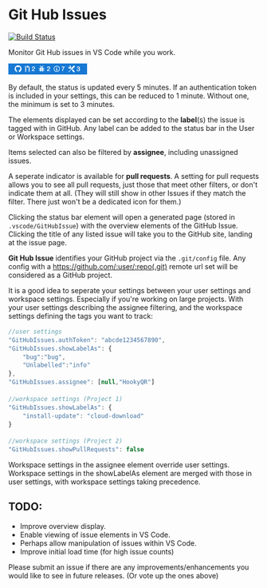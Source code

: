 # Git Hub Issues
[![Build Status](https://api.travis-ci.org/HookyQR/VSCodeGitHubIssues.svg?branch=master)](https://travis-ci.org/HookyQR/VSCodeGitHubIssues)

Monitor Git Hub issues in VS Code while you work.

![Status Bar](image/snap.png)

By default, the status is updated every 5 minutes. If an authentication token is included in your settings, this can be reduced to 1 minute. Without one, the minimum is set to 3 minutes.

The elements displayed can be set according to the **label**(s) the issue is tagged with in GitHub. Any label can be added to the status bar in the User or Workspace settings.

Items selected can also be filtered by **assignee**, including unassigned issues.

A seperate indicator is available for **pull requests**. A setting for pull requests allows you to see all pull requests, just those that meet other filters, or don't indicate them at all. (They will still show in other Issues if they match the filter. There just won't be a dedicated icon for them.)

Clicking the status bar element will open a generated page (stored in `.vscode/GitHubIssue`) with the overview elements of the GitHub Issue. Clicking the title of any listed issue will take you to the GitHub site, landing at the issue page.

**Git Hub Issue** identifies your GitHub project via the `.git/config` file. Any config with a https://github.com/:user/:repo(.git) remote url set will be considered as a GitHub project.

It is a good idea to seperate your settings between your user settings and workspace settings. Especially if you're working on large projects. With your user settings describing the assignee filtering, and the workspace settings defining the tags you want to track:

```javascript
//user settings
"GitHubIssues.authToken": "abcde1234567890",
"GitHubIssues.showLabelAs": {
	"bug":"bug",
	"Unlabelled":"info"
},
"GitHubIssues.assignee": [null,"HookyQR"]

//workspace settings (Project 1)
"GitHubIssues.showLabelAs": {
	"install-update": "cloud-download"
}

//workspace settings (Project 2)
"GitHubIssues.showPullRequests": false
```
Workspace settings in the assignee element override user settings. Workspace settings in the showLabelAs element are merged with those in user settings, with workspace settings taking precedence.

## TODO:
- Improve overview display.
- Enable viewing of issue elements in VS Code.
- Perhaps allow manipulation of issues within VS Code.
- Improve initial load time (for high issue counts)

Please submit an issue if there are any improvements/enhancements you would like to see in future releases. (Or vote up the ones above)